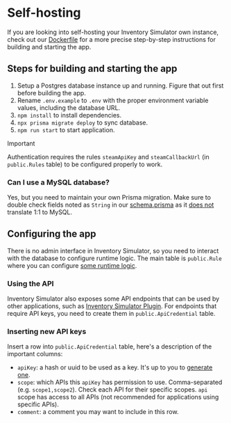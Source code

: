 # Self-hosting

If you are looking into self-hosting your Inventory Simulator own instance, check out our [Dockerfile](https://github.com/ianlucas/cs2-inventory-simulator/blob/main/Dockerfile) for a more precise step-by-step instructions for building and starting the app.

## Steps for building and starting the app

1. Setup a Postgres database instance up and running. Figure that out first before building the app.
2. Rename `.env.example` to `.env` with the proper environment variable values, including the database URL.
3. `npm install` to install dependencies.
4. `npx prisma migrate deploy` to sync database.
5. `npm run start` to start application.

> [!IMPORTANT]  
> Authentication requires the rules `steamApiKey` and `steamCallbackUrl` (in `public.Rules` table) to be configured properly to work.

### Can I use a MySQL database?

Yes, but you need to maintain your own Prisma migration. Make sure to double check fields noted as `String` in our [schema.prisma](https://github.com/ianlucas/cs2-inventory-simulator/blob/main/prisma/schema.prisma) as it [does not](https://www.prisma.io/docs/orm/reference/prisma-schema-reference#string) translate 1:1 to MySQL.

## Configuring the app

There is no admin interface in Inventory Simulator, so you need to interact with the database to configure runtime logic. The main table is `public.Rule` where you can configure [some runtime logic](https://github.com/ianlucas/cs2-inventory-simulator/blob/main/docs/rules.md).

### Using the API

Inventory Simulator also exposes some API endpoints that can be used by other applications, such as [Inventory Simulator Plugin](https://github.com/ianlucas/cs2-inventory-simulator-plugin). For endpoints that require API keys, you need to create them in `public.ApiCredential` table.

### Inserting new API keys

Insert a row into `public.ApiCredential` table, here's a description of the important columns:

- `apiKey`: a hash or uuid to be used as a key. It's up to you to [generate one](https://www.random.org/strings/?num=1&len=16&digits=on&upperalpha=on&loweralpha=on&unique=on&format=html&rnd=new).
- `scope`: which APIs this `apiKey` has permission to use. Comma-separated (e.g. `scope1,scope2`). Check each API for their specific scopes. `api` scope has access to all APIs (not recommended for applications using specific APIs).
- `comment`: a comment you may want to include in this row.
